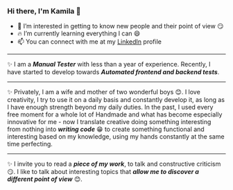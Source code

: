### Hi there, I'm Kamila 👋

- 🌟 I’m interested in getting to know new people and their point of view 😏
- 🔥 I’m currently learning everything I can 😄
- 📫 You can connect with me at my [LinkedIn](https://www.linkedin.com/in/kamila-biel-6b0182b9/) profile

____
✨ I am a **_Manual Tester_** with less than a year of experience. Recently, I have started to develop towards **_Automated frontend and backend tests_**.

______
✨ Privately, I am a wife and mother of two wonderful boys 😊. I love creativity, I try to use it on a daily basis and constantly develop it, as long as I have enough strength beyond my daily duties. In the past, I used every free moment for a whole lot of Handmade and what has become especially innovative for me - now I translate creative doing something interesting from nothing into **_writing code_** 😁 to create something functional and interesting based on my knowledge, using my hands constantly at the same time perfecting.

_____
✨ I invite you to read a **_piece of my work_**, to talk and constructive criticism 😏. I like to talk about interesting topics that **_allow me to discover a different point of view_** 😊.
